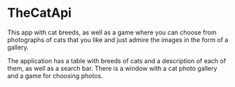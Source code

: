# TheCatApi
This app with cat breeds, as well as a game where you can choose from photographs of cats that you like and just admire the images in the form of a gallery.

The application has a table with breeds of cats and a description of each of them, as well as a search bar.
There is a window with a cat photo gallery and a game for choosing photos.
